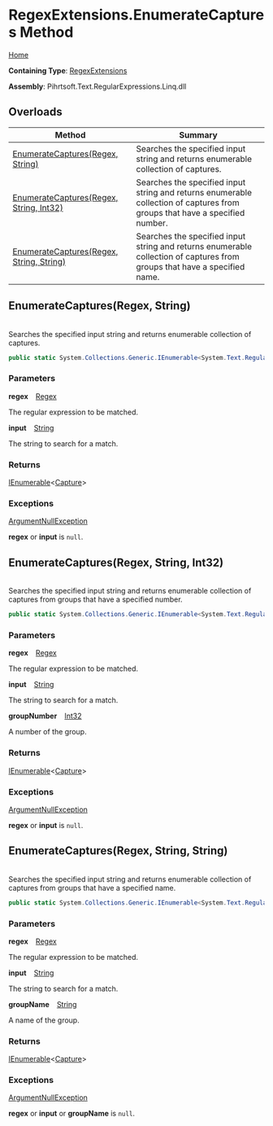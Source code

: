 # RegexExtensions\.EnumerateCaptures Method

[Home](../../../../../../../README.md)

**Containing Type**: [RegexExtensions](../README.md)

**Assembly**: Pihrtsoft\.Text\.RegularExpressions\.Linq\.dll

## Overloads

| Method | Summary |
| ------ | ------- |
| [EnumerateCaptures(Regex, String)](#Pihrtsoft_Text_RegularExpressions_Linq_Extensions_RegexExtensions_EnumerateCaptures_System_Text_RegularExpressions_Regex_System_String_) | Searches the specified input string and returns enumerable collection of captures\. |
| [EnumerateCaptures(Regex, String, Int32)](#Pihrtsoft_Text_RegularExpressions_Linq_Extensions_RegexExtensions_EnumerateCaptures_System_Text_RegularExpressions_Regex_System_String_System_Int32_) | Searches the specified input string and returns enumerable collection of captures from groups that have a specified number\. |
| [EnumerateCaptures(Regex, String, String)](#Pihrtsoft_Text_RegularExpressions_Linq_Extensions_RegexExtensions_EnumerateCaptures_System_Text_RegularExpressions_Regex_System_String_System_String_) | Searches the specified input string and returns enumerable collection of captures from groups that have a specified name\. |

## EnumerateCaptures\(Regex, String\) <a name="Pihrtsoft_Text_RegularExpressions_Linq_Extensions_RegexExtensions_EnumerateCaptures_System_Text_RegularExpressions_Regex_System_String_"></a>

\
Searches the specified input string and returns enumerable collection of captures\.

```csharp
public static System.Collections.Generic.IEnumerable<System.Text.RegularExpressions.Capture> EnumerateCaptures(this System.Text.RegularExpressions.Regex regex, string input)
```

### Parameters

**regex** &ensp; [Regex](https://docs.microsoft.com/en-us/dotnet/api/system.text.regularexpressions.regex)

The regular expression to be matched\.

**input** &ensp; [String](https://docs.microsoft.com/en-us/dotnet/api/system.string)

The string to search for a match\.

### Returns

[IEnumerable](https://docs.microsoft.com/en-us/dotnet/api/system.collections.generic.ienumerable-1)\<[Capture](https://docs.microsoft.com/en-us/dotnet/api/system.text.regularexpressions.capture)>

### Exceptions

[ArgumentNullException](https://docs.microsoft.com/en-us/dotnet/api/system.argumentnullexception)

**regex** or **input** is `null`\.

## EnumerateCaptures\(Regex, String, Int32\) <a name="Pihrtsoft_Text_RegularExpressions_Linq_Extensions_RegexExtensions_EnumerateCaptures_System_Text_RegularExpressions_Regex_System_String_System_Int32_"></a>

\
Searches the specified input string and returns enumerable collection of captures from groups that have a specified number\.

```csharp
public static System.Collections.Generic.IEnumerable<System.Text.RegularExpressions.Capture> EnumerateCaptures(this System.Text.RegularExpressions.Regex regex, string input, int groupNumber)
```

### Parameters

**regex** &ensp; [Regex](https://docs.microsoft.com/en-us/dotnet/api/system.text.regularexpressions.regex)

The regular expression to be matched\.

**input** &ensp; [String](https://docs.microsoft.com/en-us/dotnet/api/system.string)

The string to search for a match\.

**groupNumber** &ensp; [Int32](https://docs.microsoft.com/en-us/dotnet/api/system.int32)

A number of the group\.

### Returns

[IEnumerable](https://docs.microsoft.com/en-us/dotnet/api/system.collections.generic.ienumerable-1)\<[Capture](https://docs.microsoft.com/en-us/dotnet/api/system.text.regularexpressions.capture)>

### Exceptions

[ArgumentNullException](https://docs.microsoft.com/en-us/dotnet/api/system.argumentnullexception)

**regex** or **input** is `null`\.

## EnumerateCaptures\(Regex, String, String\) <a name="Pihrtsoft_Text_RegularExpressions_Linq_Extensions_RegexExtensions_EnumerateCaptures_System_Text_RegularExpressions_Regex_System_String_System_String_"></a>

\
Searches the specified input string and returns enumerable collection of captures from groups that have a specified name\.

```csharp
public static System.Collections.Generic.IEnumerable<System.Text.RegularExpressions.Capture> EnumerateCaptures(this System.Text.RegularExpressions.Regex regex, string input, string groupName)
```

### Parameters

**regex** &ensp; [Regex](https://docs.microsoft.com/en-us/dotnet/api/system.text.regularexpressions.regex)

The regular expression to be matched\.

**input** &ensp; [String](https://docs.microsoft.com/en-us/dotnet/api/system.string)

The string to search for a match\.

**groupName** &ensp; [String](https://docs.microsoft.com/en-us/dotnet/api/system.string)

A name of the group\.

### Returns

[IEnumerable](https://docs.microsoft.com/en-us/dotnet/api/system.collections.generic.ienumerable-1)\<[Capture](https://docs.microsoft.com/en-us/dotnet/api/system.text.regularexpressions.capture)>

### Exceptions

[ArgumentNullException](https://docs.microsoft.com/en-us/dotnet/api/system.argumentnullexception)

**regex** or **input** or **groupName** is `null`\.

